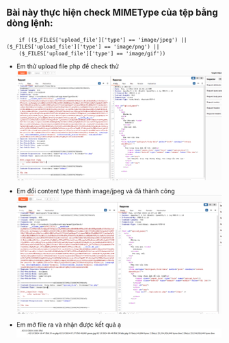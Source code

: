 ## Bài này thực hiện check MIMEType của tệp bằng dòng lệnh:

        if (($_FILES['upload_file']['type'] == 'image/jpeg') || ($_FILES['upload_file']['type'] == 'image/png') || 
        ($_FILES['upload_file']['type'] == 'image/gif'))
- Em thử upload file php để check thử
![alt text](image.png)

- Em đổi content type thành image/jpeg và đã thành công
![alt text](image-1.png)

- Em mở file ra và nhận được kết quả ạ
![alt text](image-2.png)